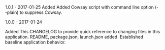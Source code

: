 1.0.1 - 2017-01-25
Added
Added Cowsay script with command line option (--plain) to suppress Cowsay.

1.0.0 - 2017-01-24

Added
This CHANGELOG to provide quick reference to changing files in this application.
README, package.json, launch.json added. 
Established baseline application behavior.